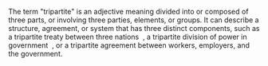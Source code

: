 The term "tripartite" is an adjective meaning divided into or composed of three parts, or involving three parties, elements, or groups. It can describe a structure, agreement, or system that has three distinct components, such as a tripartite treaty between three nations  , a tripartite division of power in government  , or a tripartite agreement between workers, employers, and the government.
